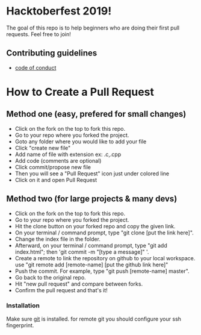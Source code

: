 # Hacktoberfest 2019!
The goal of this repo is to help beginners who are doing their first pull requests. Feel free to join!


## Contributing guidelines
  - [code of conduct](https://dgiiit.github.io/conduct.html)
  
  
  
# How to Create a Pull Request

## Method one (easy, prefered for small changes)

  - Click on the fork on the top to fork this repo.
  - Go to your repo where you forked the project.
  - Goto any folder where you would like to add your file
  - Click "create new file"
  - Add name of file with extension ex: .c,.cpp
  - Add code (comments are optional)
  - Click commit/propose new file
  - Then you will see a "Pull Request" icon just under colored line 
  - Click on it and open Pull Request


## Method two (for large projects & many devs)

  - Click on the fork on the top to fork this repo.
  - Go to your repo where you forked the project.
  - Hit the clone button on your forked repo and copy the given link.
  - On your terminal / command prompt, type "git clone [put the link here]".
  - Change the index file in the folder.
  - Afterward, on your terminal / command prompt, type "git add index.html"; then 'git commit -m "[type a message]" '.
  - Create a remote to link the repository on github to your local workspace. use "git remote add [remote-name] [put the github link here]"
  - Push the commit. For example, type "git push [remote-name] master".
  - Go back to the original repo.
  - Hit "new pull request" and compare between forks.
  - Confirm the pull request and that's it!

### Installation

Make sure [git](https://git-scm.com/book/id/v2/Getting-Started-Installing-Git) is installed.
for remote git you should configure your ssh fingerprint.
